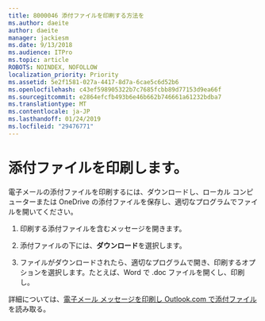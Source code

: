 ```yaml
---
title: 8000046 添付ファイルを印刷する方法を
ms.author: daeite
author: daeite
manager: jackiesm
ms.date: 9/13/2018
ms.audience: ITPro
ms.topic: article
ROBOTS: NOINDEX, NOFOLLOW
localization_priority: Priority
ms.assetid: 5e2f1581-027a-4417-8d7a-6cae5c6d52b6
ms.openlocfilehash: c43ef598905322b7c7685fcbb89d77153d9ea66f
ms.sourcegitcommit: e2864efcfb493b6e46b662b746661a61232bdba7
ms.translationtype: MT
ms.contentlocale: ja-JP
ms.lasthandoff: 01/24/2019
ms.locfileid: "29476771"
---
```

# <a name="print-an-attachment"></a>添付ファイルを印刷します。

電子メールの添付ファイルを印刷するには、ダウンロードし、ローカル コンピューターまたは OneDrive の添付ファイルを保存し、適切なプログラムでファイルを開いてください。
  
1. 印刷する添付ファイルを含むメッセージを開きます。
    
2. 添付ファイルの下には、**ダウンロード**を選択します。 
    
3. ファイルがダウンロードされたら、適切なプログラムで開き、印刷するオプションを選択します。たとえば、Word で .doc ファイルを開くし、印刷し。
    
詳細については、[電子メール メッセージを印刷し Outlook.com で添付ファイル](https://go.microsoft.com/fwlink/?linkid=2021110&amp;clcid=0x409)を読み取る。
  

